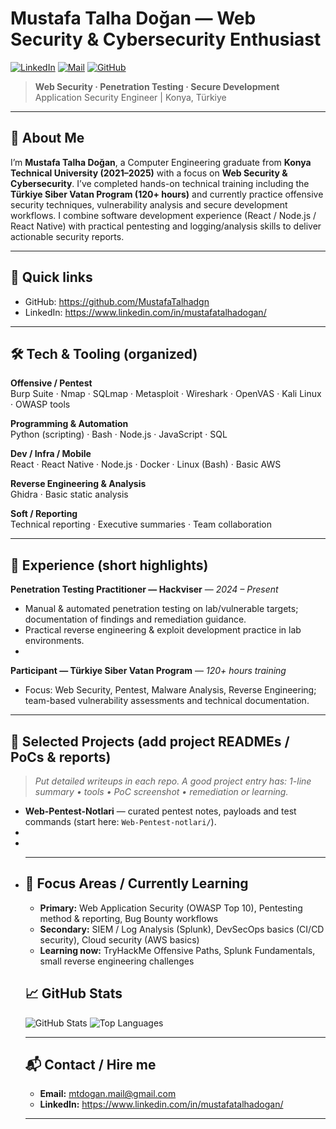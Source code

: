 # Mustafa Talha Doğan — Web Security & Cybersecurity Enthusiast
[![LinkedIn](https://img.shields.io/badge/LinkedIn-%230077B5.svg?logo=linkedin&logoColor=white)](https://www.linkedin.com/in/mustafatalhadogan/) 
[![Mail](https://img.shields.io/badge/Email-mtdogan.mail%40gmail.com-blue?style=flat&logo=gmail)](mailto:mtdogan.mail@gmail.com  )
[![GitHub](https://img.shields.io/badge/GitHub-MustafaTalhadgn-181717?style=flat&logo=github)](https://github.com/MustafaTalhadgn)

> **Web Security · Penetration Testing · Secure Development**  
> Application Security Engineer | Konya, Türkiye

---

## 🚀 About Me
I’m **Mustafa Talha Doğan**, a Computer Engineering graduate from **Konya Technical University (2021–2025)** with a focus on **Web Security & Cybersecurity**. I’ve completed hands-on technical training including the **Türkiye Siber Vatan Program (120+ hours)** and currently practice offensive security techniques, vulnerability analysis and secure development workflows. I combine software development experience (React / Node.js / React Native) with practical pentesting and logging/analysis skills to deliver actionable security reports.

---

## 🔎 Quick links
- GitHub: https://github.com/MustafaTalhadgn  
- LinkedIn: https://www.linkedin.com/in/mustafatalhadogan/  
<!--- - Portfolio / CV (add PDF to repo root and link here) — `./Mustafa_Talha_Dogan_CV.pdf` *(add file to repo and update this link)*  
- Recommended (add your handles): TryHackMe · HackTheBox · Medium / Dev.to · X (Twitter)  --->

---

## 🛠️ Tech & Tooling (organized)
**Offensive / Pentest**  
Burp Suite · Nmap · SQLmap · Metasploit · Wireshark · OpenVAS · Kali Linux · OWASP tools

**Programming & Automation**  
Python (scripting) · Bash · Node.js · JavaScript · SQL

**Dev / Infra / Mobile**  
React · React Native · Node.js · Docker · Linux (Bash) · Basic AWS

**Reverse Engineering & Analysis**  
Ghidra · Basic static analysis

**Soft / Reporting**  
Technical reporting · Executive summaries · Team collaboration

---

## 💼 Experience (short highlights)
**Penetration Testing Practitioner — Hackviser** — *2024 – Present*  
- Manual & automated penetration testing on lab/vulnerable targets; documentation of findings and remediation guidance.  
- Practical reverse engineering & exploit development practice in lab environments.
- 
**Participant — Türkiye Siber Vatan Program** — *120+ hours training*  
- Focus: Web Security, Pentest, Malware Analysis, Reverse Engineering; team-based vulnerability assessments and technical documentation. 

---

## 📁 Selected Projects (add project READMEs / PoCs & reports)
> *Put detailed writeups in each repo. A good project entry has: 1-line summary • tools • PoC screenshot • remediation or learning.*

- **Web-Pentest-Notlari** — curated pentest notes, payloads and test commands (start here: `Web-Pentest-notlari/`).
- <!--- *(Already in repo — split into `projects/`, `labs/`, `tools/` subfolders.)*  --->
- 
- <!---**(suggested) juice-shop-sqli-writeup** — full PoC + exec summary (add).  
- <!---**(suggested) netscan-to-csv** — Python Nmap wrapper that exports CSV reports (add).  
- <!---**(suggested) wireshark-http-analysis** — Wireshark lab + short report (add).

---

## 🎓 Certifications & Training
- **Certified Associate Penetration Tester (CAPT)** hackviser. 
- Malware Analysis Training — 02/2025.  
- Cyber Security Training — 07/2024.  
<!---*(Add certificate links / images if available.)* --->

---

## 📣 Focus Areas / Currently Learning
- **Primary:** Web Application Security (OWASP Top 10), Pentesting method & reporting, Bug Bounty workflows  
- **Secondary:** SIEM / Log Analysis (Splunk), DevSecOps basics (CI/CD security), Cloud security (AWS basics)  
- **Learning now:** TryHackMe Offensive Paths, Splunk Fundamentals, small reverse engineering challenges
  
<!---
---

## ✅ How to use this repo (developer / hiring manager friendly)
- `projects/` → finished writeups (PoC + exec summary + remediation).  
- `labs/` → lab notes with screenshots and evidence (PDF).  
- `tools/` → scripts (Python/Bash) with usage examples and sample outputs.  
- **Goal:** every technical note should include a testable PoC or runnable script so reviewers can reproduce results.

---
--->

## 📈 GitHub Stats

![GitHub Stats](https://github-readme-stats.vercel.app/api?username=MustafaTalhadgn&theme=gruvbox&include_all_commits=true)
![Top Languages](https://github-readme-stats.vercel.app/api/top-langs/?username=MustafaTalhadgn&layout=compact&theme=gruvbox)

---
<!---
## 🛡️ Badges & Visuals (suggested)
- Add TryHackMe badges (if you have them).  
- Add HackTheBox rank / HTB profile if available.  
- Add Shields for key tools: `![Burp](https://img.shields.io/badge/Burp-Suite-black)` etc.  
- Add a small portfolio banner image at the top (optional).

---
--->

## 📬 Contact / Hire me

- **Email:** mtdogan.mail@gmail.com  
- **LinkedIn:** https://www.linkedin.com/in/mustafatalhadogan/   

---
<!---
### If you want: next step checklist I can auto-generate for you
- Convert `Web-Pentest-notlari/` into `projects/`, `labs/`, `tools/` subfolders and add `README.md` to each.  
- Prepare 3 project writeups (SQLi PoC, XSS PoC, netscan tool) and I’ll review their READMEs and exec summaries.  
- Hook TryHackMe badges and Splunk/other cert images into this README.
--->
